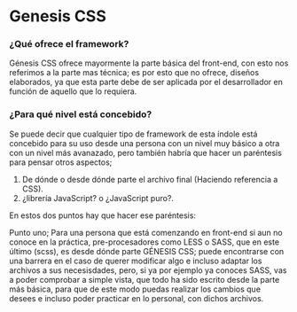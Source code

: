 # Genesis CSS

<h3> ¿Qué ofrece el framework? </h3>

Génesis CSS ofrece mayormente la parte básica del front-end, con esto nos referimos a la parte mas técnica; es por esto
que no ofrece, diseños elaborados, ya que esta parte debe de ser aplicada por el desarrollador en función de aquello 
que lo requiera.

<h3> ¿Para qué nivel está concebido? </h3>

Se puede decir que cualquier tipo de framework de esta índole está concebido para su uso desde una persona con un nivel 
muy básico a otra con un nivel más avanazado, pero también habría que hacer un paréntesis para pensar otros aspectos;

1. De dónde o desde dónde parte el archivo final (Haciendo referencia a CSS).
2. ¿librería JavaScript? o ¿JavaScript puro?.

En estos dos puntos hay que hacer ese paréntesis:

Punto uno; Para una persona que está comenzando en front-end si aun no conoce en la práctica,
pre-procesadores como LESS o SASS, que en este último (scss), es desde dónde parte GÉNESIS CSS; puede encontrarse con una barrera
en el caso de querer modificar algo e incluso adaptar los archivos a sus necesisdades, pero, si ya por ejemplo ya conoces SASS,
vas a poder comprobar a simple vista, que todo ha sido escrito desde la parte más básica, para que de este modo puedas realizar los cambios que desees 
e incluso poder practicar en lo personal, con dichos archivos.